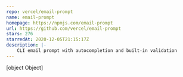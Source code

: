 ```yaml
---
repo: vercel/email-prompt
name: email-prompt
homepage: https://npmjs.com/email-prompt
url: https://github.com/vercel/email-prompt
stars: 276
starredAt: 2020-12-05T21:15:17Z
description: |-
    CLI email prompt with autocompletion and built-in validation
---
```


[object Object]
